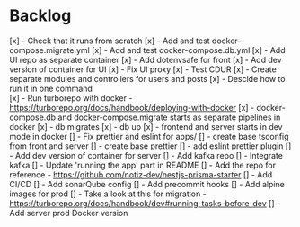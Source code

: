 # Backlog

[x] - Check that it runs from scratch
[x] - Add and test docker-compose.migrate.yml
[x] - Add and test docker-compose.db.yml
[x] - Add UI repo as separate container
[x] - Add dotenvsafe for front
[x] - Add dev version of container for UI
[x] - Fix UI proxy
[x] - Test CDUR
[x] - Create separate modules and controllers for users and posts
[x] - Descide how to run it in one command  
[x] - Run turborepo with docker - https://turborepo.org/docs/handbook/deploying-with-docker
    [x] - docker-compose.db and docker-compose.migrate starts as separate pipelines in docker
    [x] - db migrates
    [x] - db up
    [x] - frontend and server starts in dev mode in docker
[] - Fix prettier and eslint for apps/
  [] - create base tsconfig from front and server
  [] - create base prettier
  [] - add eslint prettier plugin
[] - Add dev version of container for server
[] - Add kafka repo
[] - Integrate kafka
[] - Update 'running the app' part in README
[] - Add the repo for reference - https://github.com/notiz-dev/nestjs-prisma-starter
[] - Add CI/CD
[] - Add sonarQube config
[] - Add precommit hooks
[] - Add alpine images for prod
[] - Take a look at this for migration - https://turborepo.org/docs/handbook/dev#running-tasks-before-dev
[] - Add server prod Docker version